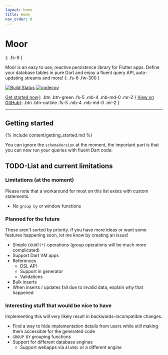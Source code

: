 ```yaml
---
layout: home
title: Home
nav_order: 0
---
```


# Moor
{: .fs-9 }

Moor is an easy to use, reactive persistence library for Flutter apps. Define your
database tables in pure Dart and enjoy a fluent query API, auto-updating streams
and more!
{: .fs-6 .fw-300 }

[![Build Status](https://travis-ci.com/simolus3/moor.svg?token=u4VnFEE5xnWVvkE6QsqL&branch=master)](https://travis-ci.com/simolus3/moor)
[![codecov](https://codecov.io/gh/simolus3/moor/branch/master/graph/badge.svg)](https://codecov.io/gh/simolus3/moor)

[Get started now]({{site.url}}/getting-started/){: .btn .btn-green .fs-5 .mb-4 .mb-md-0 .mr-2 }
[View on GitHub]({{site.github_link}}){: .btn .btn-outline .fs-5 .mb-4 .mb-md-0 .mr-2 }

---

## Getting started
{% include content/getting_started.md %}

You can ignore the `schemaVersion` at the moment, the important part is that you can
now run your queries with fluent Dart code:

## TODO-List and current limitations
### Limitations (at the moment)
Please note that a workaround for most on this list exists with custom statements.

- No `group by` or window functions

### Planned for the future
These aren't sorted by priority. If you have more ideas or want some features happening soon,
let me know by creating an issue!
- Simple `COUNT(*)` operations (group operations will be much more complicated)
- Support Dart VM apps
- References
  - DSL API
  - Support in generator
  - Validations
- Bulk inserts
- When inserts / updates fail due to invalid data, explain why that happened
### Interesting stuff that would be nice to have
Implementing this will very likely result in backwards-incompatible changes.

- Find a way to hide implementation details from users while still making them
  accessible for the generated code
- `GROUP BY` grouping functions 
- Support for different database engines
  - Support webapps via `AlaSQL` or a different engine
